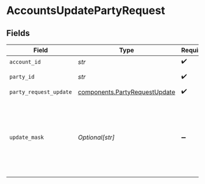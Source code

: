 # AccountsUpdatePartyRequest


## Fields

| Field                                                                                                                                                                                                                                                                                                                                                                                                                           | Type                                                                                                                                                                                                                                                                                                                                                                                                                            | Required                                                                                                                                                                                                                                                                                                                                                                                                                        | Description                                                                                                                                                                                                                                                                                                                                                                                                                     | Example                                                                                                                                                                                                                                                                                                                                                                                                                         |
| ------------------------------------------------------------------------------------------------------------------------------------------------------------------------------------------------------------------------------------------------------------------------------------------------------------------------------------------------------------------------------------------------------------------------------- | ------------------------------------------------------------------------------------------------------------------------------------------------------------------------------------------------------------------------------------------------------------------------------------------------------------------------------------------------------------------------------------------------------------------------------- | ------------------------------------------------------------------------------------------------------------------------------------------------------------------------------------------------------------------------------------------------------------------------------------------------------------------------------------------------------------------------------------------------------------------------------- | ------------------------------------------------------------------------------------------------------------------------------------------------------------------------------------------------------------------------------------------------------------------------------------------------------------------------------------------------------------------------------------------------------------------------------- | ------------------------------------------------------------------------------------------------------------------------------------------------------------------------------------------------------------------------------------------------------------------------------------------------------------------------------------------------------------------------------------------------------------------------------- |
| `account_id`                                                                                                                                                                                                                                                                                                                                                                                                                    | *str*                                                                                                                                                                                                                                                                                                                                                                                                                           | :heavy_check_mark:                                                                                                                                                                                                                                                                                                                                                                                                              | The account id.                                                                                                                                                                                                                                                                                                                                                                                                                 | 01HC3MAQ4DR9QN1V8MJ4CN1HMK                                                                                                                                                                                                                                                                                                                                                                                                      |
| `party_id`                                                                                                                                                                                                                                                                                                                                                                                                                      | *str*                                                                                                                                                                                                                                                                                                                                                                                                                           | :heavy_check_mark:                                                                                                                                                                                                                                                                                                                                                                                                              | The party id.                                                                                                                                                                                                                                                                                                                                                                                                                   | a58ddb02-3954-4249-a7d5-1d408def12cf                                                                                                                                                                                                                                                                                                                                                                                            |
| `party_request_update`                                                                                                                                                                                                                                                                                                                                                                                                          | [components.PartyRequestUpdate](../../models/components/partyrequestupdate.md)                                                                                                                                                                                                                                                                                                                                                  | :heavy_check_mark:                                                                                                                                                                                                                                                                                                                                                                                                              | N/A                                                                                                                                                                                                                                                                                                                                                                                                                             |                                                                                                                                                                                                                                                                                                                                                                                                                                 |
| `update_mask`                                                                                                                                                                                                                                                                                                                                                                                                                   | *Optional[str]*                                                                                                                                                                                                                                                                                                                                                                                                                 | :heavy_minus_sign:                                                                                                                                                                                                                                                                                                                                                                                                              | The list of fields to update. Updatable Fields  `phone_number`  `email_address`  `statement_delivery_preference`  `trade_confirmation_delivery_preference`  `tax_document_delivery_preference`  `proxy_delivery_preference`  `prospectus_delivery_preference`  `mailing_address.region_code`  `mailing_address.postal_code`  `mailing_address.administrative_area`  `mailing_address.locality`  `mailing_address.address_lines` |                                                                                                                                                                                                                                                                                                                                                                                                                                 |